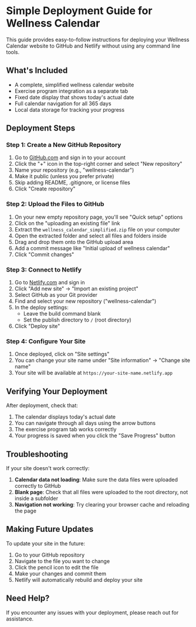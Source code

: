 # Simple Deployment Guide for Wellness Calendar

This guide provides easy-to-follow instructions for deploying your Wellness Calendar website to GitHub and Netlify without using any command line tools.

## What's Included

- A complete, simplified wellness calendar website
- Exercise program integration as a separate tab
- Fixed date display that shows today's actual date
- Full calendar navigation for all 365 days
- Local data storage for tracking your progress

## Deployment Steps

### Step 1: Create a New GitHub Repository

1. Go to [GitHub.com](https://github.com) and sign in to your account
2. Click the "+" icon in the top-right corner and select "New repository"
3. Name your repository (e.g., "wellness-calendar")
4. Make it public (unless you prefer private)
5. Skip adding README, .gitignore, or license files
6. Click "Create repository"

### Step 2: Upload the Files to GitHub

1. On your new empty repository page, you'll see "Quick setup" options
2. Click on the "uploading an existing file" link
3. Extract the `wellness_calendar_simplified.zip` file on your computer
4. Open the extracted folder and select all files and folders inside
5. Drag and drop them onto the GitHub upload area
6. Add a commit message like "Initial upload of wellness calendar"
7. Click "Commit changes"

### Step 3: Connect to Netlify

1. Go to [Netlify.com](https://app.netlify.com) and sign in
2. Click "Add new site" → "Import an existing project"
3. Select GitHub as your Git provider
4. Find and select your new repository ("wellness-calendar")
5. In the deploy settings:
   - Leave the build command blank
   - Set the publish directory to `/` (root directory)
6. Click "Deploy site"

### Step 4: Configure Your Site

1. Once deployed, click on "Site settings"
2. You can change your site name under "Site information" → "Change site name"
3. Your site will be available at `https://your-site-name.netlify.app`

## Verifying Your Deployment

After deployment, check that:

1. The calendar displays today's actual date
2. You can navigate through all days using the arrow buttons
3. The exercise program tab works correctly
4. Your progress is saved when you click the "Save Progress" button

## Troubleshooting

If your site doesn't work correctly:

1. **Calendar data not loading**: Make sure the data files were uploaded correctly to GitHub
2. **Blank page**: Check that all files were uploaded to the root directory, not inside a subfolder
3. **Navigation not working**: Try clearing your browser cache and reloading the page

## Making Future Updates

To update your site in the future:

1. Go to your GitHub repository
2. Navigate to the file you want to change
3. Click the pencil icon to edit the file
4. Make your changes and commit them
5. Netlify will automatically rebuild and deploy your site

## Need Help?

If you encounter any issues with your deployment, please reach out for assistance.
